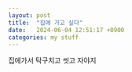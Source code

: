 ```yaml
---
layout: post
title:  "집에 가고 싶다"
date:   2024-06-04 12:51:17 +0900
categories: my stuff
---
```

집에가서 탁구치고 씻고 자야지

